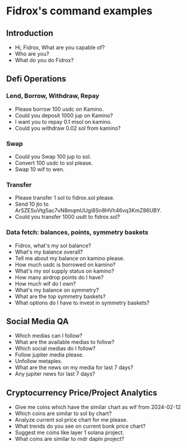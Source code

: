 # Fidrox's command examples

## Introduction
- Hi, Fidrox, What are you capable of?
- Who are you?
- What do you do Fidrox?

## Defi Operations
###  Lend, Borrow, Withdraw, Repay
- Please borrow 100 usdc on Kamino.
- Could you deposit 1000 jup on Kamino?
- I want you to repay 0.1 msol on kamino.
- Could you withdraw 0.02 sol from kamino?


### Swap
- Could you Swap 100 jup to sol.
- Convert 100 usdc to sol please.
- Swap 10 wif to wen.

### Transfer
- Please transfer 1 sol to fidrox.sol please.
- Send 10 jto to ArSZESuVtg5ac7vN8mqmUUgi8Sn8HVh46vq3KmZ86UBY.
- Could you transfer 1000 usdt to fidrox.sol?

### Data fetch: balances, points, symmetry baskets
- Fidrox, what's my sol balance?
- What's my balance overall?
- Tell me about my balance on kamino please.
- How much usdc is borrowed on kamino?
- What's my sol supply status on kamino?
- How many airdrop points do I have?
- How much wif do I own?
- What's my balance on symmetry?
- What are the top symmetry baskets?
- What options do I have to invest in symmetry baskets?

## Social Media QA
- Which medias can I follow?
- What are the available medias to follow?
- Which social medias do I follow?
- Follow jupiter media please.
- Unfollow metaplex.
- What are the news on my media for last 7 days?
- Any jupiter news for last 7 days?


## Cryptocurrency Price/Project Analytics
- Give me coins which have the similar chart as wif from 2024-02-12
- Which coins are similar to sol by chart?
- Analyze current sol price chart for me please.
- What trends do you see on current bonk price chart?
- Suggest me coins like layer 1 solana project.
- What coins are similar to rndr dapin project? 